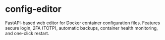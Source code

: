 # config-editor
FastAPI-based web editor for Docker container configuration files. Features secure login, 2FA (TOTP), automatic backups, container health monitoring, and one-click restart.
